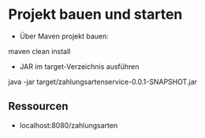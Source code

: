 # Projekt bauen und starten

* Über Maven projekt bauen:

maven clean install

* JAR im target-Verzeichnis ausführen

java -jar target/zahlungsartenservice-0.0.1-SNAPSHOT.jar

## Ressourcen

* localhost:8080/zahlungsarten